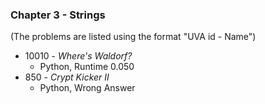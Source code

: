 ### Chapter 3 - Strings

(The problems are listed using the format "UVA id - Name")

* 10010 - *Where's Waldorf?*
  * Python, Runtime 0.050
* 850 - *Crypt Kicker II*
  * Python, Wrong Answer
